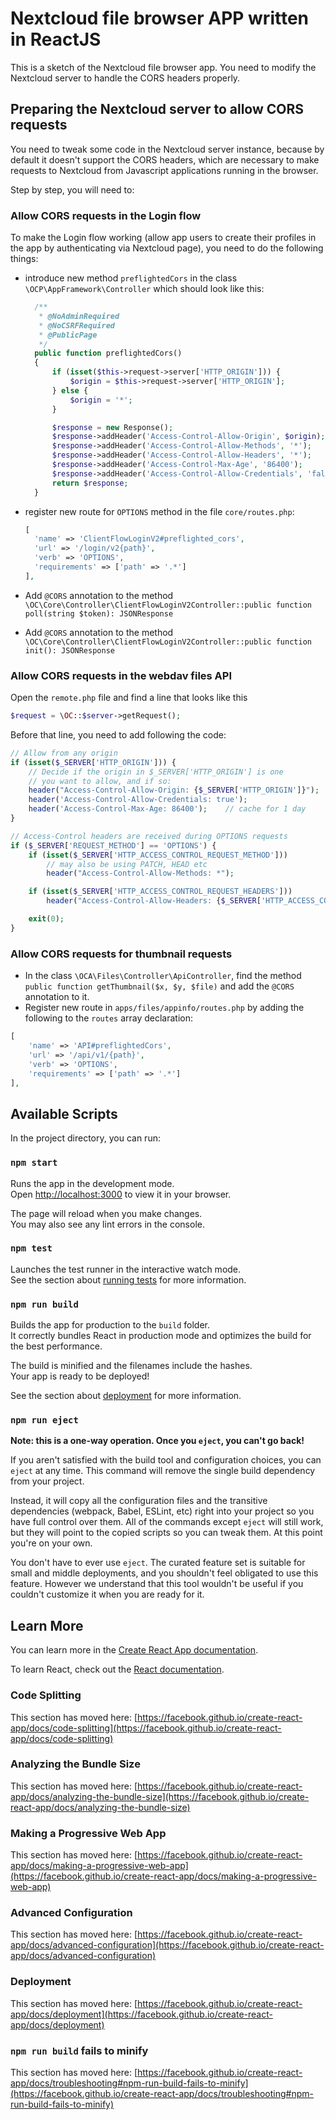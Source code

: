 # Nextcloud file browser APP written in ReactJS

This is a sketch of the Nextcloud file browser app. You need to modify the Nextcloud server to handle the CORS headers
properly.

## Preparing the Nextcloud server to allow CORS requests

You need to tweak some code in the Nextcloud server instance, because by default it doesn't support the CORS headers,
which are necessary to make requests to Nextcloud from Javascript applications running in the browser.

Step by step, you will need to:

### Allow CORS requests in the Login flow

To make the Login flow working (allow app users to create their profiles in the app by authenticating via Nextcloud
page), you need to do the following things:

* introduce new method `preflightedCors` in the class `\OCP\AppFramework\Controller` which should look like this:
  ```php
    /**
     * @NoAdminRequired
     * @NoCSRFRequired
     * @PublicPage
     */
    public function preflightedCors()
    {
        if (isset($this->request->server['HTTP_ORIGIN'])) {
            $origin = $this->request->server['HTTP_ORIGIN'];
        } else {
            $origin = '*';
        }

        $response = new Response();
        $response->addHeader('Access-Control-Allow-Origin', $origin);
        $response->addHeader('Access-Control-Allow-Methods', '*');
        $response->addHeader('Access-Control-Allow-Headers', '*');
        $response->addHeader('Access-Control-Max-Age', '86400');
        $response->addHeader('Access-Control-Allow-Credentials', 'false');
        return $response;
    }

* register new route for `OPTIONS` method in the file `core/routes.php`:

  ```php
  [
    'name' => 'ClientFlowLoginV2#preflighted_cors', 
    'url' => '/login/v2{path}',
    'verb' => 'OPTIONS', 
    'requirements' => ['path' => '.*']
  ],

* Add `@CORS` annotation to the
  method `\OC\Core\Controller\ClientFlowLoginV2Controller::public function poll(string $token): JSONResponse`
* Add `@CORS` annotation to the
  method `\OC\Core\Controller\ClientFlowLoginV2Controller::public function init(): JSONResponse`

### Allow CORS requests in the webdav files API

Open the `remote.php` file and find a line that looks like this

```php
$request = \OC::$server->getRequest();
```

Before that line, you need to add following the code:

```php
// Allow from any origin
if (isset($_SERVER['HTTP_ORIGIN'])) {
    // Decide if the origin in $_SERVER['HTTP_ORIGIN'] is one
    // you want to allow, and if so:
    header("Access-Control-Allow-Origin: {$_SERVER['HTTP_ORIGIN']}");
    header('Access-Control-Allow-Credentials: true');
    header('Access-Control-Max-Age: 86400');    // cache for 1 day
}

// Access-Control headers are received during OPTIONS requests
if ($_SERVER['REQUEST_METHOD'] == 'OPTIONS') {
    if (isset($_SERVER['HTTP_ACCESS_CONTROL_REQUEST_METHOD']))
        // may also be using PATCH, HEAD etc
        header("Access-Control-Allow-Methods: *");

    if (isset($_SERVER['HTTP_ACCESS_CONTROL_REQUEST_HEADERS']))
        header("Access-Control-Allow-Headers: {$_SERVER['HTTP_ACCESS_CONTROL_REQUEST_HEADERS']}");

    exit(0);
}
```

### Allow CORS requests for thumbnail requests

* In the class `\OCA\Files\Controller\ApiController`, find the method `public function getThumbnail($x, $y, $file)` and
  add the `@CORS` annotation to it.
* Register new route in `apps/files/appinfo/routes.php` by adding the following to the `routes` array declaration:

```php
[
    'name' => 'API#preflightedCors',
    'url' => '/api/v1/{path}',
    'verb' => 'OPTIONS',
    'requirements' => ['path' => '.*']
],
```



## Available Scripts

In the project directory, you can run:

### `npm start`

Runs the app in the development mode.\
Open [http://localhost:3000](http://localhost:3000) to view it in your browser.

The page will reload when you make changes.\
You may also see any lint errors in the console.

### `npm test`

Launches the test runner in the interactive watch mode.\
See the section about [running tests](https://facebook.github.io/create-react-app/docs/running-tests) for more
information.

### `npm run build`

Builds the app for production to the `build` folder.\
It correctly bundles React in production mode and optimizes the build for the best performance.

The build is minified and the filenames include the hashes.\
Your app is ready to be deployed!

See the section about [deployment](https://facebook.github.io/create-react-app/docs/deployment) for more information.

### `npm run eject`

**Note: this is a one-way operation. Once you `eject`, you can't go back!**

If you aren't satisfied with the build tool and configuration choices, you can `eject` at any time. This command will
remove the single build dependency from your project.

Instead, it will copy all the configuration files and the transitive dependencies (webpack, Babel, ESLint, etc) right
into your project so you have full control over them. All of the commands except `eject` will still work, but they will
point to the copied scripts so you can tweak them. At this point you're on your own.

You don't have to ever use `eject`. The curated feature set is suitable for small and middle deployments, and you
shouldn't feel obligated to use this feature. However we understand that this tool wouldn't be useful if you couldn't
customize it when you are ready for it.

## Learn More

You can learn more in
the [Create React App documentation](https://facebook.github.io/create-react-app/docs/getting-started).

To learn React, check out the [React documentation](https://reactjs.org/).

### Code Splitting

This section has moved
here: [https://facebook.github.io/create-react-app/docs/code-splitting](https://facebook.github.io/create-react-app/docs/code-splitting)

### Analyzing the Bundle Size

This section has moved
here: [https://facebook.github.io/create-react-app/docs/analyzing-the-bundle-size](https://facebook.github.io/create-react-app/docs/analyzing-the-bundle-size)

### Making a Progressive Web App

This section has moved
here: [https://facebook.github.io/create-react-app/docs/making-a-progressive-web-app](https://facebook.github.io/create-react-app/docs/making-a-progressive-web-app)

### Advanced Configuration

This section has moved
here: [https://facebook.github.io/create-react-app/docs/advanced-configuration](https://facebook.github.io/create-react-app/docs/advanced-configuration)

### Deployment

This section has moved
here: [https://facebook.github.io/create-react-app/docs/deployment](https://facebook.github.io/create-react-app/docs/deployment)

### `npm run build` fails to minify

This section has moved
here: [https://facebook.github.io/create-react-app/docs/troubleshooting#npm-run-build-fails-to-minify](https://facebook.github.io/create-react-app/docs/troubleshooting#npm-run-build-fails-to-minify)
